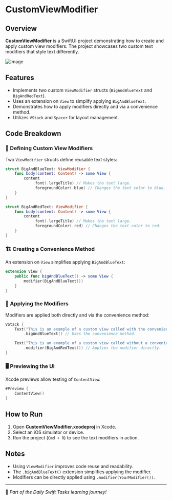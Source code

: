# CustomViewModifier

## Overview
**CustomViewModifier** is a SwiftUI project demonstrating how to create and apply custom view modifiers. The project showcases two custom text modifiers that style text differently.

![image](https://github.com/user-attachments/assets/c9578ba7-7000-467a-9e3d-21cbb645390a)

## Features
- Implements two custom `ViewModifier` structs (`BigAndBlueText` and `BigAndRedText`).
- Uses an extension on `View` to simplify applying `BigAndBlueText`.
- Demonstrates how to apply modifiers directly and via a convenience method.
- Utilizes `VStack` and `Spacer` for layout management.

## Code Breakdown

### 🎨 Defining Custom View Modifiers
Two `ViewModifier` structs define reusable text styles:

```swift
struct BigAndBlueText: ViewModifier {
    func body(content: Content) -> some View {
        content
            .font(.largeTitle) // Makes the text large.
            .foregroundColor(.blue) // Changes the text color to blue.
    }
}

struct BigAndRedText: ViewModifier {
    func body(content: Content) -> some View {
        content
            .font(.largeTitle) // Makes the text large.
            .foregroundColor(.red) // Changes the text color to red.
    }
}
```

### 🏗️ Creating a Convenience Method
An extension on `View` simplifies applying `BigAndBlueText`:

```swift
extension View {
    public func bigAndBlueText() -> some View {
        modifier(BigAndBlueText())
    }
}
```

### 🔄 Applying the Modifiers
Modifiers are applied both directly and via the convenience method:

```swift
VStack {
    Text("This is an example of a custom view called with the convenience method")
        .bigAndBlueText() // Uses the convenience method.

    Text("This is an example of a custom view called without a convenience method")
        .modifier(BigAndRedText()) // Applies the modifier directly.
}
```

### 🖥️ Previewing the UI
Xcode previews allow testing of `ContentView`:

```swift
#Preview {
    ContentView()
}
```

## How to Run
1. Open **CustomViewModifier.xcodeproj** in Xcode.
2. Select an iOS simulator or device.
3. Run the project (`Cmd + R`) to see the text modifiers in action.

## Notes
- Using `ViewModifier` improves code reuse and readability.
- The `.bigAndBlueText()` extension simplifies applying the modifier.
- Modifiers can be directly applied using `.modifier(YourModifier())`.

---
🚀 *Part of the Daily Swift Tasks learning journey!*
